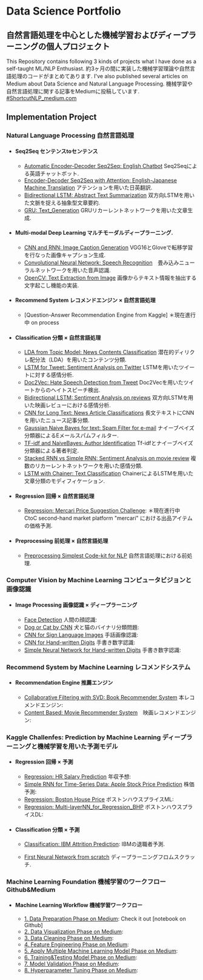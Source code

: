 # Data Science Portfolio
## 自然言語処理を中心とした機械学習およびディープラーニングの個人プロジェクト
This Repository contains following 3 kinds of projects what I have done as a self-taught ML/NLP Enthusiast.
約3ヶ月の間に実装した機械学習理論や自然言語処理のコードがまとめてあります.
I've also published several articles on Medium about Data Science and Natural Language Processing.
機械学習や自然言語処理に関する記事をMediumに投稿しています. [#ShortcutNLP_medium.com](https://medium.com/shortcutnlp)

## Implementation Project


### Natural Language Processing 自然言語処理

- #### Seq2Seq センテンスtoセンテンス
  - [Automatic Encoder-Decoder Seq2Seq: English Chatbot](https://github.com/samurainote/chatbot_slack_keras) Seq2Seqによる英語チャットボット.
  - [Encoder-Decoder Seq2Seq with Attention: English-Japanese Machine Translation](https://github.com/samurainote/seq2seq_translate_slackbot) アテンションを用いた日英翻訳.
  - [Bidirectional LSTM: Abstract Text Summarization](https://github.com/samurainote/Text_Summarization_using_Bidirectional_LSTM) 双方向LSTMを用いた文脈を捉える抽象型文章要約.
  - [GRU: Text_Generation](https://github.com/samurainote/Text_Generation_using_GRU) GRUリカーレントネットワークを用いた文章生成.

- #### Multi-modal Deep Learning マルチモーダルディープラーニング.
  - [CNN and RNN: Image Caption Generation](https://github.com/samurainote/CaptionGeneration_CNNandLSTM_Keras) VGG16とGloveで転移学習を行なった画像キャプション生成.
  - [Convolutional Neural Network: Speech Recognition](https://github.com/samurainote/Speech_Recognition_CNN)　畳み込みニューラルネットワークを用いた音声認識.
  - [OpenCV: Text Extraction from Image](https://github.com/samurainote/OCR_Text_Detection_from_Image) 画像からテキスト情報を抽出する文字起こし機能の実装.

- #### Recommend System レコメンドエンジン × 自然言語処理
  - [Question-Answer Recommendation Engine from Kaggle] ＊現在進行中 on process

- #### Classification 分類 × 自然言語処理
  - [LDA from Topic Model: News Contents Classification](https://github.com/samurainote/Topic_Model_LDA_for_Text_Classification_with_abcnews) 潜在的ディリクレ配分法（LDA）を用いたコンテンツ分類.
  - [LSTM for Tweet: Sentiment Analysis on Twitter](https://github.com/samurainote/LSTM_for_Sentiment_Analysis_with_Twitter_textdata) LSTMを用いたツイートに対する感情分析.
  - [Doc2Vec: Hate Speech Detection from Tweet](https://github.com/samurainote/Sentimentment_Analysis_for_hatespeech) Doc2Vecを用いたツイートからのヘイトスピーチ検出.
  - [Bidirectional LSTM: Sentiment Analysis on reviews](https://github.com/samurainote/Bidirectional_LSTM_Sentiment_Analysis_imbd) 双方向LSTMを用いた映画レビューにおける感情分析.
  - [CNN for Long Text: News Article Classifications](https://github.com/samurainote/CNN_Convolutional_NN_for_news_contents_classification) 長文テキストにCNNを用いたニュース記事分類.
  - [Gaussian Naive Bayes for text: Spam Filter for e-mail](https://github.com/samurainote/Text_Classificasion_Spamfilter_with_GaussianNB) ナイーブベイズ分類器によるEメールスパムフィルター.
  - [TF-idf and NaiveBayes: Author Identification](https://github.com/samurainote/TF-idf_and_NaiveBayes_for_Author_Identification) Tf-idfとナイーブベイズ分類器による著者判定.
  - [Stacked RNN vs Simple RNN: Sentiment Analysis on movie review](https://github.com/samurainote/StackedRNN_for_Sentiment_Analysis) 複数のリカーレントネットワークを用いた感情分類.
  - [LSTM with Chainer: Text Classification](https://github.com/samurainote/Text_Classification_LSTM_Chainer/blob/master/code/main_code.ipynb) ChainerによるLSTMを用いた文章分類のモディフィケーション.

- #### Regression 回帰 × 自然言語処理
  - [Regression: Mercari Price Suggestion Challenge](https://github.com/samurainote/mercari_price_prediction): ＊現在進行中　CtoC second-hand market platform "mercari" における出品アイテムの価格予測.

- #### Preprocessing 前処理 × 自然言語処理
  - [Preprocessing Simplest Code-kit for NLP](https://github.com/samurainote/nlp_preprocessing_tool-kit) 自然言語処理における前処理.


### Computer Vision by Machine Learning コンピュータビジョンと画像認識

- #### Image Processing 画像認識 × ディープラーニング
	- [Face Detection](https://github.com/samurainote/Face_Detection_with_OpenCV/blob/master/Face%20Detection.ipynb) 人間の顔認識:
  - [Dog or Cat by CNN](https://github.com/samurainote/Image_Classifier_Dog_or_Cat_with_Keras/blob/master/dogvscat.ipynb) 犬と猫のバイナリ分類問題:
  - [CNN for Sign Language Images](https://github.com/samurainote/CNN_for_Sign_Language_Images) 手話画像認識:
  - [CNN for Hand-written Digits](https://github.com/samurainote/CNN_for_Image_Processing_with_MNIST) 手書き数字認識:
  - [Simple Neural Network for Hand-written Digits](https://github.com/samurainote/SimpleNN_for_Handwritten_digits) 手書き数字認識:

### Recommend System by Machine Learning レコメンドシステム

- #### Recommendation Engine 推薦エンジン
  - [Collaborative Filtering with SVD: Book Recommender System](https://github.com/samurainote/Book_Recommendation) 本レコメンドエンジン:
  - [Content Based: Movie Recommender System](https://github.com/samurainote/Content_based_movie_recommendation)　映画レコメンドエンジン:


### Kaggle Challenfes: Prediction by Machine Learning ディープラーニングと機械学習を用いた予測モデル

- #### Regression 回帰 × 予測
  - [Regression: HR Salary Prediction](https://github.com/samurainote/Regression_HR_Salary_Prediction/blob/master/maincode_hitters.ipynb) 年収予想:
  - [Simple RNN for Time-Series Data: Apple Stock Price Prediction](https://github.com/samurainote/Simple_RNN_for_Apple_stock_price_prediction) 株価予測:
  - [Regression: Boston House Price](https://github.com/samurainote/Boston_House_Price_with_Linear_Regression/blob/master/Boston_House_Price_with_Linear_Regression.ipynb) ボストンハウスプライスML:
  - [Regression: Multi-layerNN_for_Regression_BHP](https://github.com/samurainote/Multi-layerNN_for_Regression_BHP) ボストンハウスプライスDL:

- #### Classification 分類 × 予測
  - [Classification: IBM Attrition Prediction](https://github.com/samurainote/ibm_attrition_classification): IBMの退職者予測.

  - [First Neural Network from scratch](https://github.com/samurainote/Neural_Network_from_scratch) ディープラーニングフロムスクラッチ.


### Machine Learning Foundation 機械学習のワークフロー Github&Medium

- #### Machine Learning Workflow 機械学習ワークフロー
  - [1. Data Preparation Phase on Medium](https://github.com/samurainote/1._Web_Scraping): Check it out [notebook on Github]
  - [2. Data Visualization Phase on Medium](https://github.com/samurainote/2._Data_Visualization):
  - [3. Data Cleaning Phase on Medium](https://github.com/samurainote/3._Data_Cleaning):
  - [4. Feature Engineering Phase on Medium](https://github.com/samurainote/4._Feature_Engineering):
  - [5. Apply Multiple Machine Learning Model Phase on Medium](https://github.com/samurainote/5._Model_Selection):
  - [6. Training&Testing Model Phase on Medium](https://github.com/samurainote/6._Model_Validation):
  - [7. Model Validation Phase on Medium](https://github.com/samurainote/7._Hyperparameter_Tuning):
  - [8. Hyperparameter Tuning Phase on Medium](https://github.com/samurainote/8._Gradient_Descent_and_Optimazation_Algorithm):
